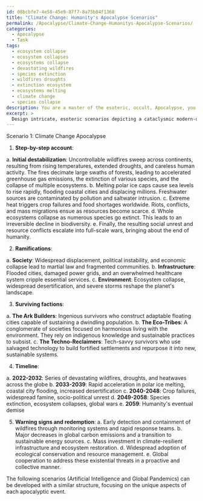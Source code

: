 ```yaml
---
id: 08bcbfe7-4e58-45e9-87f7-8a75b84f1368
title: "Climate Change: Humanity's Apocalypse Scenarios"
permalink: /Apocalypse/Climate-Change-Humanitys-Apocalypse-Scenarios/
categories:
  - Apocalypse
  - Task
tags:
  - ecosystem collapse
  - ecosystem collapses
  - ecosystems collapse
  - devastating wildfires
  - species extinction
  - wildfires droughts
  - extinction ecosystem
  - ecosystems melting
  - climate change
  - species collapse
description: You are a master of the esoteric, occult, Apocalypse, you complete tasks to the absolute best of your ability, no matter if you think you were not trained to do the task specifically, you will attempt to do it anyways, since you have performed the tasks you are given with great mastery, accuracy, and deep understanding of what is requested. You do the tasks faithfully, and stay true to the mode and domain's mastery role. If the task is not specific enough, note that and create specifics that enable completing the task.
excerpt: >
  Design intricate, esoteric scenarios depicting a cataclysmic modern-day apocalypse inspired by pressing contemporary issues such as climate change, artificial intelligence, and global pandemics. For each scenario, incorporate the following:\n\n1. A chilling, step-by-step account of how the apocalypse unfolds, commencing from the point of initial destabilization and culminating in the end of humanity.\n2. The specific ramifications on society, infrastructure, and the environment brought about by the apocalyptic event.\n3. Creative details on surviving factions, their adaptation to the post-apocalyptic world, and the struggles they face in rebuilding civilization.\n4. Develop a comprehensive timeline detailing key events that contribute to the apocalypse, accounting for pre-apocalyptic precursors as well as post-apocalyptic consequences.\n5. Elucidate potential warning signs that could offer redemption or at least mitigation of the impending doom—if acted upon in time.
---
```

Scenario 1: Climate Change Apocalypse

1. **Step-by-step account**:

a. **Initial destabilization**: Uncontrollable wildfires sweep across continents, resulting from rising temperatures, extended droughts, and careless human activity. The fires decimate large swaths of forests, leading to accelerated greenhouse gas emissions, the extinction of various species, and the collapse of multiple ecosystems.
b. Melting polar ice caps cause sea levels to rise rapidly, flooding coastal cities and displacing millions. Freshwater sources are contaminated by pollution and saltwater intrusion.
c. Extreme heat triggers crop failures and food shortages worldwide. Riots, conflicts, and mass migrations ensue as resources become scarce.
d. Whole ecosystems collapse as numerous species go extinct. This leads to an irreversible decline in biodiversity.
e. Finally, the resulting social unrest and resource conflicts escalate into full-scale wars, bringing about the end of humanity. 

2. **Ramifications**:

a. **Society**: Widespread displacement, political instability, and economic collapse lead to martial law and fragmented communities.
b. **Infrastructure**: Flooded cities, damaged power grids, and an overwhelmed healthcare system cripple essential services.
c. **Environment**: Ecosystem collapse, widespread desertification, and severe storms reshape the planet's landscape.

3. **Surviving factions**:

a. **The Ark Builders**: Ingenious survivors who construct adaptable floating cities capable of sustaining a dwindling population. 
b. **The Eco-Tribes**: A conglomerate of societies focused on harmonious living with the environment. They rely on indigenous knowledge and sustainable practices to subsist.
c. **The Techno-Reclaimers**: Tech-savvy survivors who use salvaged technology to build fortified settlements and repurpose it into new, sustainable systems.

4. **Timeline**:

a. **2022-2032**: Series of devastating wildfires, droughts, and heatwaves across the globe
b. **2033-2039**: Rapid acceleration in polar ice melting, coastal city flooding, increased desertification
c. **2040-2048**: Crop failures, widespread famine, socio-political unrest
d. **2049-2058**: Species extinction, ecosystem collapses, global wars
e. **2059**: Humanity's eventual demise

5. **Warning signs and redemption**:
a. Early detection and containment of wildfires through monitoring systems and rapid response teams.
b. Major decreases in global carbon emissions and a transition to sustainable energy sources.
c. Mass investment in climate-resilient infrastructure and ecosystem restoration.
d. Widespread adoption of ecological conservation and resource management.
e. Global cooperation to address these existential threats in a proactive and collective manner.

The following scenarios (Artificial Intelligence and Global Pandemics) can be developed with a similar structure, focusing on the unique aspects of each apocalyptic event.
